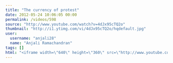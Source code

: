 ```yaml
---
title: "The currency of protest"
date: 2012-05-24 10:06:05 00:00
permalink: /videos/598
source: "http://www.youtube.com/watch?v=4dJx95cTQ2o"
thumbnail: "http://i1.ytimg.com/vi/4dJx95cTQ2o/hqdefault.jpg"
user:
  username: "anjali28"
  name: "Anjali Ramachandran"
tags: []
html: "<iframe width=\"640\" height=\"360\" src=\"http://www.youtube.com/embed/4dJx95cTQ2o?wmode=transparent&fs=1&feature=oembed\" frameborder=\"0\" allowfullscreen></iframe>"
---
```


